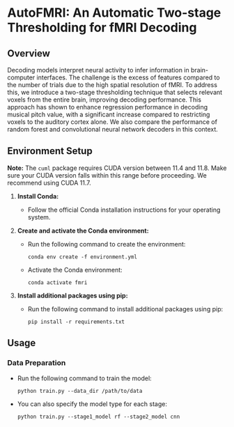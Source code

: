 # AutoFMRI: An Automatic Two-stage Thresholding for fMRI Decoding

## Overview
Decoding models interpret neural activity to infer information in brain-computer interfaces. The challenge is the excess of features compared to the number of trials due to the high spatial resolution of fMRI. To address this, we introduce a two-stage thresholding technique that selects relevant voxels from the entire brain, improving decoding performance. This approach has shown to enhance regression performance in decoding musical pitch value, with a significant increase compared to restricting voxels to the auditory cortex alone. We also compare the performance of random forest and convolutional neural network decoders in this context.

## Environment Setup
**Note:** The `cuml` package requires CUDA version between 11.4 and 11.8. Make sure your CUDA version falls within this range before proceeding. We recommend using CUDA 11.7.


1. **Install Conda:**

   - Follow the official Conda installation instructions for your operating system.

2. **Create and activate the Conda environment:**
  
   - Run the following command to create the environment:
     ```
     conda env create -f environment.yml
     ```

   - Activate the Conda environment:
     ```
     conda activate fmri
     ```
3. **Install additional packages using pip:**

   - Run the following command to install additional packages using pip:
     ```
     pip install -r requirements.txt
     ```

## Usage

### Data Preparation

   - Run the following command to train the model:
     ```
     python train.py --data_dir /path/to/data
     ```
   - You can also specify the model type for each stage:
     ```
     python train.py --stage1_model rf --stage2_model cnn
     ```
